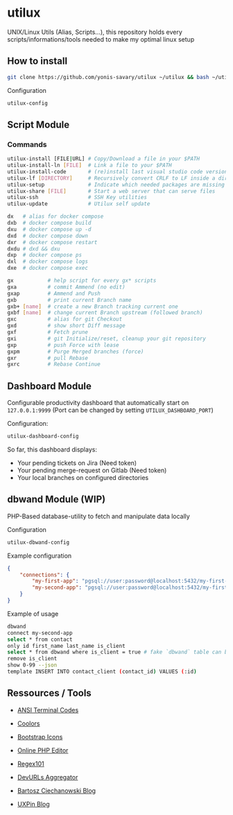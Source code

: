 # utilux
UNIX/Linux Utils (Alias, Scripts...),
this repository holds every scripts/informations/tools needed to make my optimal linux setup

## How to install

```bash
git clone https://github.com/yonis-savary/utilux ~/utilux && bash ~/utilux/install
```

Configuration
```bash
utilux-config
```

## Script Module

### Commands

```bash
utilux-install [FILE|URL] # Copy/Download a file in your $PATH
utilux-install-ln [FILE]  # Link a file to your $PATH
utilux-install-code       # (re)install last visual studio code version
utilux-lf [DIRECTORY]     # Recursively convert CRLF to LF inside a directory (. by default)
utilux-setup              # Indicate which needed packages are missing (also install usual VSCode extensions / configuration)
utilux-share [FILE]       # Start a web server that can serve files
utilux-ssh                # SSH Key utilities
utilux-update             # Utilux self update

dx   # alias for docker compose
dxb  # docker compose build
dxu  # docker compose up -d
dxd  # docker compose down
dxr  # docker compose restart
dxdu # dxd && dxu
dxp  # docker compose ps
dxl  # docker compose logs
dxe  # docker compose exec

gx           # help script for every gx* scripts
gxa          # commit Ammend (no edit)
gxap         # Ammend and Push
gxb          # print current Branch name
gxb+ [name]  # create a new Branch tracking current one
gxbf [name]  # change current Branch upstream (followed branch)
gxc          # alias for git Checkout
gxd          # show short Diff message
gxf          # Fetch prune
gxi          # git Initialize/reset, cleanup your git repository
gxp          # push Force with lease
gxpm         # Purge Merged branches (force)
gxr          # pull Rebase
gxrc         # Rebase Continue
```


## Dashboard Module

Configurable productivity dashboard that automatically start on `127.0.0.1:9999` 
(Port can be changed by setting `UTILUX_DASHBOARD_PORT`)

Configuration:
```bash
utilux-dashboard-config
```

So far, this dashboard displays:
- Your pending tickets on Jira (Need token)
- Your pending merge-request on Gitlab (Need token)
- Your local branches on configured directories


## dbwand Module (WIP)

PHP-Based database-utility to fetch and manipulate data locally

Configuration

```bash
utilux-dbwand-config
```

Example configuration
```json
{
    "connections": {
        "my-first-app": "pgsql://user:password@localhost:5432/my-first-app",
        "my-second-app": "pgsql://user:password@localhost:5432/my-first-app"
    }
}
```

Example of usage
```bash
dbwand
connect my-second-app
select * from contact
only id first_name last_name is_client
select * from dbwand where is_client = true # fake `dbwand` table can be used to select from current dataset
remove is_client
show 0-99 --json
template INSERT INTO contact_client (contact_id) VALUES (:id)
```

## Ressources / Tools

- [ANSI Terminal Codes](https://gist.github.com/fnky/458719343aabd01cfb17a3a4f7296797)
- [Coolors](https://coolors.co/)
- [Bootstrap Icons](https://icons.getbootstrap.com/)
- [Online PHP Editor](https://onlinephp.io/)
- [Regex101](https://regex101.com/)

- [DevURLs Aggregator](https://devurls.com/)
- [Bartosz Ciechanowski Blog](https://ciechanow.ski/)
- [UXPin Blog](https://www.uxpin.com/studio/blog/)






